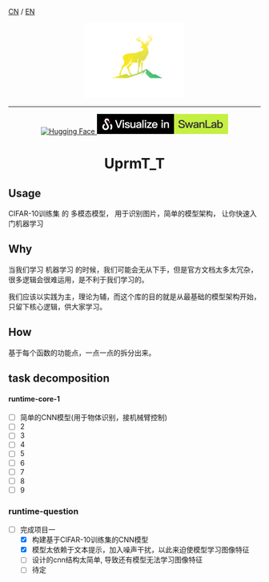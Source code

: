 [CN](README.md) / [EN](README_EN.md)


<div align="center">
  <img src="assets/log1.png" alt="UprmT_T AI" style="height: 150px; width: auto; max-width: 50%;" />
</div>
<hr>

<div align="center">
  <a href="https://huggingface.co/GQFth/Uprm-i1" target="_blank">
    <img alt="Hugging Face" src="https://img.shields.io/badge/%F0%9F%A4%97%20Hugging%20Face-Uprm--i1-ffc107?style=flat" />
  </a>
  <a href="https://swanlab.cn/@020202/multimodal-object-detection/runs/u2nvr8dtqnfs7iv86r7xs/chart" target="_blank">
    <img src="https://raw.githubusercontent.com/SwanHubX/assets/main/badge1.svg" alt="SwanLab Experiment" />
  </a>
</div>
<h1 align="center">UprmT_T</h1>

## Usage

CIFAR-10训练集 的 多模态模型， 用于识别图片，简单的模型架构， 让你快速入门机器学习

## Why

当我们学习 机器学习 的时候，我们可能会无从下手，但是官方文档太多太冗杂，很多逻辑会很难运用，是不利于我们学习的。

我们应该以实践为主，理论为辅，而这个库的目的就是从最基础的模型架构开始，只留下核心逻辑，供大家学习。

## How

基于每个函数的功能点，一点一点的拆分出来。

## task decomposition

#### runtime-core-1

- [ ] 简单的CNN模型(用于物体识别，接机械臂控制)
- [ ] 2
- [ ] 3
- [ ] 4
- [ ] 5
- [ ] 6
- [ ] 7
- [ ] 8
- [ ] 9

### runtime-question

- [ ] 完成项目一
  - [x] 构建基于CIFAR-10训练集的CNN模型 
  - [x] 模型太依赖于文本提示，加入噪声干扰，以此来迫使模型学习图像特征
  - [ ] 设计的cnn结构太简单, 导致还有模型无法学习图像特征
  - [ ] 待定
